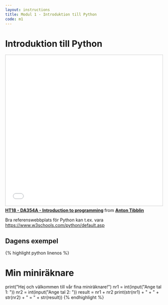 ```yaml
---
layout: instructions
title: Modul 1 - Introduktion till Python
code: m1
---
```


# Introduktion till Python

<iframe src="//www.slideshare.net/slideshow/embed_code/key/hOkFUOhOqqK3HW" width="595" height="485" frameborder="0" marginwidth="0" marginheight="0" scrolling="no" style="border:1px solid #CCC; border-width:1px; margin-bottom:5px; max-width: 100%;" allowfullscreen> </iframe> <div style="margin-bottom:5px"> <strong> <a href="//www.slideshare.net/AntonTibblin/ht18-da354a-introduction-to-programming" title="HT18 - DA354A - Introduction to programming" target="_blank">HT18 - DA354A - Introduction to programming</a> </strong> from <strong><a href="https://www.slideshare.net/AntonTibblin" target="_blank">Anton Tibblin</a></strong> </div>

Bra referenswebbplats för Python kan t.ex. vara <a href="https://www.w3schools.com/python/default.asp">https://www.w3schools.com/python/default.asp</a>

## Dagens exempel

{% highlight python linenos %}
# Min miniräknare
print("Hej och välkommen till vår fina miniräknare!")
nr1 = int(input("Ange tal 1: "))
nr2 = int(input("Ange tal 2: "))
result = nr1 + nr2
print(str(nr1) + " + " + str(nr2) + " = " + str(result))
{% endhighlight %}
